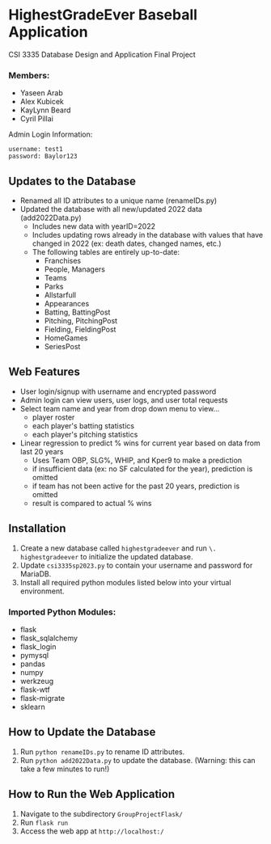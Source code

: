 # HighestGradeEver Baseball Application
CSI 3335 Database Design and Application Final Project

### Members:
- Yaseen Arab
- Alex Kubicek
- KayLynn Beard
- Cyril Pillai

Admin Login Information:
```
username: test1
password: Baylor123
```

## Updates to the Database
- Renamed all ID attributes to a unique name (renameIDs.py)
- Updated the database with all new/updated 2022 data (add2022Data.py)
  - Includes new data with yearID=2022
  - Includes updating rows already in the database with values that have changed in 2022 (ex: death dates, changed names, etc.)
  - The following tables are entirely up-to-date:
    - Franchises
    - People, Managers
    - Teams
    - Parks
    - Allstarfull
    - Appearances
    - Batting, BattingPost
    - Pitching, PitchingPost
    - Fielding, FieldingPost
    - HomeGames
    - SeriesPost

## Web Features
- User login/signup with username and encrypted password
- Admin login can view users, user logs, and user total requests
- Select team name and year from drop down menu to view...
  - player roster
  - each player's batting statistics
  - each player's pitching statistics
- Linear regression to predict % wins for current year based on data from last 20 years 
  - Uses Team OBP, SLG%, WHIP, and Kper9 to make a prediction
  - if insufficient data (ex: no SF calculated for the year), prediction is omitted
  - if team has not been active for the past 20 years, prediction is omitted
  - result is compared to actual % wins
  
## Installation
1. Create a new database called ```highestgradeever``` and run ```\. highestgradeever``` to initialize the updated database.
2. Update ```csi3335sp2023.py``` to contain your username and password for MariaDB.
3. Install all required python modules listed below into your virtual environment.

### Imported Python Modules:
- flask
- flask_sqlalchemy
- flask_login
- pymysql
- pandas
- numpy
- werkzeug
- flask-wtf
- flask-migrate
- sklearn

## How to Update the Database
1. Run ```python renameIDs.py``` to rename ID attributes.
2. Run ```python add2022Data.py``` to update the database. (Warning: this can take a few minutes to run!)

## How to Run the Web Application
1. Navigate to the subdirectory `GroupProjectFlask/`
2. Run `flask run`
2. Access the web app at `http://localhost:/`

